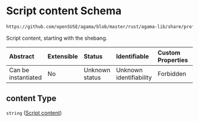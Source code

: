 # Script content Schema

```txt
https://github.com/openSUSE/agama/blob/master/rust/agama-lib/share/profile.schema.json#/$defs/postPartitioning/properties/content
```

Script content, starting with the shebang.

| Abstract            | Extensible | Status         | Identifiable            | Custom Properties | Additional Properties | Access Restrictions | Defined In                                                          |
| :------------------ | :--------- | :------------- | :---------------------- | :---------------- | :-------------------- | :------------------ | :------------------------------------------------------------------ |
| Can be instantiated | No         | Unknown status | Unknown identifiability | Forbidden         | Allowed               | none                | [profile.schema.json\*](profile.schema.json "open original schema") |

## content Type

`string` ([Script content](profile-defs-user-defined-installation-script-that-runs-after-the-partitioning-finishes-properties-script-content-1.md))
